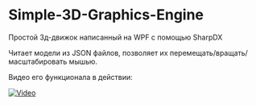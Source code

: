 # Simple-3D-Graphics-Engine
Простой 3д-движок написанный на WPF с помощью SharpDX

Читает модели из JSON файлов, позволяет их перемещать/вращать/масштабировать мышью.

Видео его функционала в действии:

[![Video](http://img.youtube.com/vi/K_Zuz1isiFU/maxresdefault.jpg)](http://www.youtube.com/watch?v=K_Zuz1isiFU "Simple 3D Graphics Engine")
